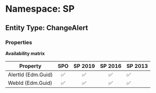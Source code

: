 # Namespace: SP

## Entity Type: ChangeAlert

### Properties

**Availability matrix**

Property | SPO | SP 2019 | SP 2016 | SP 2013
----------|:---:|:-------:|:-------:|:-------
AlertId (Edm.Guid) | ✅ | ✅ | ✅ | ✅
WebId (Edm.Guid) | ✅ | ✅ | ✅ | ✅

